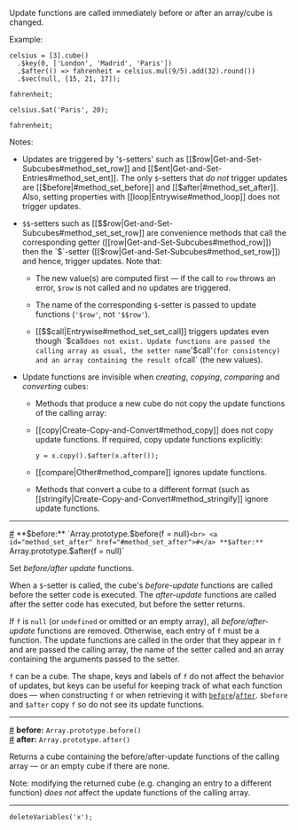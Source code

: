 Update functions are called immediately before or after an array/cube is changed.

Example:

```
celsius = [3].cube()
  .$key(0, ['London', 'Madrid', 'Paris'])
  .$after(() => fahrenheit = celsius.mul(9/5).add(32).round())
  .$vec(null, [15, 21, 17]);
```
```
fahrenheit;
```
```
celsius.$at('Paris', 20);
```
```
fahrenheit;
```

Notes:

* Updates are triggered by '`$`-setters' such as [[$row|Get-and-Set-Subcubes#method_set_row]] and [[$ent|Get-and-Set-Entries#method_set_ent]]. The only `$`-setters that *do not* trigger updates are [[$before|#method_set_before]] and [[$after|#method_set_after]]. Also, setting properties with [[loop|Entrywise#method_loop]] does not trigger updates.

* `$$`-setters such as [[$$row|Get-and-Set-Subcubes#method_set_set_row]] are convenience methods that call the corresponding getter ([[row|Get-and-Set-Subcubes#method_row]]) then the `$`-setter ([[$row|Get-and-Set-Subcubes#method_set_row]]) and hence, trigger updates. Note that:

  * The new value(s) are computed first &mdash; if the call to `row` throws an error, `$row` is not called and no updates are triggered. 
  
  * The name of the corresponding `$`-setter is passed to update functions (`'$row'`, not `'$$row'`).
  
  * [[$$call|Entrywise#method_set_set_call]] triggers updates even though `$call` does not exist. Update functions are passed the calling array as usual, the setter name `'$call'` (for consistency) and an array containing the result of `call` (the new values).

* Update functions are invisible when _creating_, _copying_, _comparing_ and _converting_ cubes:

  * Methods that produce a new cube do not copy the update functions of the calling array:
  
  * [[copy|Create-Copy-and-Convert#method_copy]] does not copy update functions. If required, copy update functions explicitly:

    ```` {.no-exec}
    y = x.copy().$after(x.after());
    ````

  * [[compare|Other#method_compare]] ignores update functions.

  * Methods that convert a cube to a different format (such as [[stringify|Create-Copy-and-Convert#method_stringify]] ignore update functions.

---

<a id="method_set_before" href="#method_set_before">#</a> **$before:** `Array.prototype.$before(f = null)`<br>
<a id="method_set_after" href="#method_set_after">#</a> **$after:** `Array.prototype.$after(f = null)`

Set *before/after update* functions.

When a `$`-setter is called, the cube's *before-update* functions are called before the setter code is executed. The *after-update* functions are called after the setter code has executed, but before the setter returns.

If `f` is `null` (or `undefined` or omitted or an empty array), all *before/after-update* functions are removed. Otherwise, each entry of `f` must be a function. The update functions are called in the order that they appear in `f` and are passed the calling array, the name of the setter called and an array containing the arguments passed to the setter.

`f` can be a cube. The shape, keys and labels of `f` do not affect the behavior of updates, but keys can be useful for keeping track of what each function does &mdash; when constructing `f` or when retrieving it with [`before`](#method_before)/[`after`](#method_after). `$before` and `$after` copy `f` so do not see its update functions.

---

<a id="method_before" href="#method_before">#</a> **before:** `Array.prototype.before()`<br>
<a id="method_after" href="#method_after">#</a> **after:** `Array.prototype.after()`

Returns a cube containing the before/after-update functions of the calling array &mdash; or an empty cube if there are none.

Note: modifying the returned cube (e.g. changing an entry to a different function) _does not_ affect the update functions of the calling array.

---

```{.no-input .no-output}
deleteVariables('x');
```